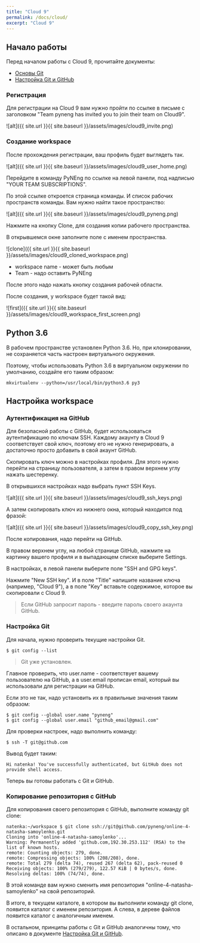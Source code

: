 ```yaml
---
title: "Cloud 9"
permalink: /docs/cloud/
excerpt: "Cloud 9"
---
```


## Начало работы

Перед началом работы с Cloud 9, прочитайте документы:

* [Основы Git](https://pyneng.github.io/docs/git-basics/)
* [Настройка Git и GitHub](https://pyneng.github.io/docs/git-github-setup/)

### Регистрация

Для регистрации на Cloud 9 вам нужно пройти по ссылке в письме с заголовком "Team pyneng has invited you to join their team on Cloud9".

![alt]({{ site.url }}{{ site.baseurl }}/assets/images/cloud9_invite.png)

### Создание workspace

После прохождения регистрации, ваш профиль будет выглядеть так.

![alt]({{ site.url }}{{ site.baseurl }}/assets/images/cloud9_user_home.png)

Перейдите в команду PyNEng по ссылке на левой панели, под надписью "YOUR TEAM SUBSCRIPTIONS".

По этой ссылке откроется страница команды.
И список рабочих пространств команды.
Вам нужно найти такое пространство:

![alt]({{ site.url }}{{ site.baseurl }}/assets/images/cloud9_pyneng.png)


Нажмите на кнопку Clone, для создания копии рабочего пространства.

В открывшемся окне заполните поле с именем пространства.

![clone]({{ site.url }}{{ site.baseurl }}/assets/images/cloud9_cloned_workspace.png)

* workspace name - может быть любым
* Team - надо оставить PyNEng

После этого надо нажать кнопку создания рабочей области.

После создания, у workspace будет такой вид:

![first]({{ site.url }}{{ site.baseurl }}/assets/images/cloud9_workspace_first_screen.png)


## Python 3.6

В рабочем пространстве установлен Python 3.6.
Но, при клонировании, не сохраняется часть настроен виртуального окружения.

Поэтому, чтобы использовать Python 3.6 в виртуальном окружении по умолчанию, создайте его таким образом:
```
mkvirtualenv --python=/usr/local/bin/python3.6 py3
```


## Настройка workspace

### Аутентификация на GitHub

Для безопасной работы с GitHub, будет использоваться аутентификацию по ключам SSH.
Каждому акаунту в Cloud 9 соответствует свой ключ, поэтому его не нужно генерировать, а достаточно просто добавить в свой акаунт GitHub.


Скопировать ключ можно в настройках профиля.
Для этого нужно перейти на страницу пользователя, а затем в правом верхнем углу нажать шестеренку.

В открывшихся настройках надо выбрать пункт SSH Keys.

![alt]({{ site.url }}{{ site.baseurl }}/assets/images/cloud9_ssh_keys.png)

А затем скопировать ключ из нижнего окна, который находится под фразой:

![alt]({{ site.url }}{{ site.baseurl }}/assets/images/cloud9_copy_ssh_key.png)

После копирования, надо перейти на GitHub.

В правом верхнем углу, на любой странице GitHub, нажмите на картинку вашего профиля и в выпадающем списке выберите Settings.

В настройках, в левой панели выберите поле "SSH and GPG keys".

Нажмите "New SSH key".
И в поле "Title" напишите название ключа (например, "Cloud 9"), а в поле "Key" вставьте содержимое, которое вы скопировали с Cloud 9.

> Если GitHub запросит пароль - введите пароль своего акаунта GitHub.


### Настройка Git

Для начала, нужно проверить текущие настройки Git.

```
$ git config --list
```

> Git уже установлен.

Главное проверить, что user.name - соответствует вашему пользователю на GitHub, а в user.email прописан email, который вы использовали для регистрации на GitHub.

Если это не так, надо установить их в правильные значения таким образом:
```
$ git config --global user.name "pyneng"
$ git config --global user.email "github_email@gmail.com"
```

Для проверки настроек, надо выполнить команду:
```
$ ssh -T git@github.com
```

Вывод будет таким:
```
Hi natenka! You've successfully authenticated, but GitHub does not provide shell access.
```

Теперь вы готовы работать с Git и GitHub.

### Копирование репозитория с GitHub

Для копирования своего репозитория с GitHub, выполните команду git clone:

```
natenka:~/workspace $ git clone ssh://git@github.com/pyneng/online-4-natasha-samoylenko.git
Cloning into 'online-4-natasha-samoylenko'...
Warning: Permanently added 'github.com,192.30.253.112' (RSA) to the list of known hosts.
remote: Counting objects: 279, done.
remote: Compressing objects: 100% (208/208), done.
remote: Total 279 (delta 74), reused 267 (delta 62), pack-reused 0
Receiving objects: 100% (279/279), 122.57 KiB | 0 bytes/s, done.
Resolving deltas: 100% (74/74), done.
```


В этой команде вам нужно сменить имя репозитория "online-4-natasha-samoylenko" на свой репозиторий.

В итоге, в текущем каталоге, в котором вы выполнили команду git clone, появится каталог с именем репозитория.
А слева, в дереве файлов появится каталог с аналогичным именем.


В остальном, принципы работы с Git и GitHub аналогичны тому, что описано в документе [Настройка Git и GitHub](https://pyneng.github.io/docs/git-github-setup/).


